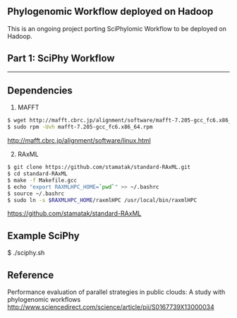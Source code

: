 Phylogenomic Workflow deployed on Hadoop
----------------------------------------
This is an ongoing project porting SciPhylomic Workflow to be deployed on Hadoop.

## Part 1: SciPhy Workflow
-------------------------

Dependencies
------------
1. MAFFT

```bash
$ wget http://mafft.cbrc.jp/alignment/software/mafft-7.205-gcc_fc6.x86_64.rpm
$ sudo rpm -Uvh mafft-7.205-gcc_fc6.x86_64.rpm
```

http://mafft.cbrc.jp/alignment/software/linux.html

2. RAxML

```bash
$ git clone https://github.com/stamatak/standard-RAxML.git
$ cd standard-RAxML
$ make -f Makefile.gcc
$ echo "export RAXMLHPC_HOME=`pwd`" >> ~/.bashrc
$ source ~/.bashrc
$ sudo ln -s $RAXMLHPC_HOME/raxmlHPC /usr/local/bin/raxmlHPC
```

https://github.com/stamatak/standard-RAxML

Example SciPhy
---------------
$ ./sciphy.sh

Reference
---------
Performance evaluation of parallel strategies in public clouds: A study with phylogenomic workflows
http://www.sciencedirect.com/science/article/pii/S0167739X13000034

